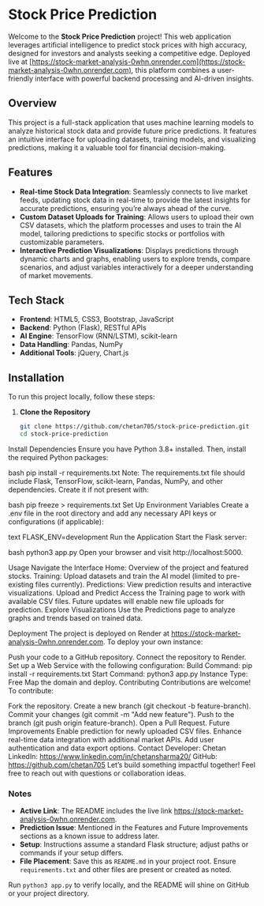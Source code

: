 # Stock Price Prediction

Welcome to the **Stock Price Prediction** project! This web application leverages artificial intelligence to predict stock prices with high accuracy, designed for investors and analysts seeking a competitive edge. Deployed live at [https://stock-market-analysis-0whn.onrender.com](https://stock-market-analysis-0whn.onrender.com), this platform combines a user-friendly interface with powerful backend processing and AI-driven insights.

## Overview

This project is a full-stack application that uses machine learning models to analyze historical stock data and provide future price predictions. It features an intuitive interface for uploading datasets, training models, and visualizing predictions, making it a valuable tool for financial decision-making.

## Features

- **Real-time Stock Data Integration**: Seamlessly connects to live market feeds, updating stock data in real-time to provide the latest insights for accurate predictions, ensuring you’re always ahead of the curve.
- **Custom Dataset Uploads for Training**: Allows users to upload their own CSV datasets, which the platform processes and uses to train the AI model, tailoring predictions to specific stocks or portfolios with customizable parameters.
- **Interactive Prediction Visualizations**: Displays predictions through dynamic charts and graphs, enabling users to explore trends, compare scenarios, and adjust variables interactively for a deeper understanding of market movements.

## Tech Stack

- **Frontend**: HTML5, CSS3, Bootstrap, JavaScript
- **Backend**: Python (Flask), RESTful APIs
- **AI Engine**: TensorFlow (RNN/LSTM), scikit-learn
- **Data Handling**: Pandas, NumPy
- **Additional Tools**: jQuery, Chart.js

## Installation

To run this project locally, follow these steps:

1. **Clone the Repository**
   ```bash
   git clone https://github.com/chetan705/stock-price-prediction.git
   cd stock-price-prediction
Install Dependencies
Ensure you have Python 3.8+ installed. Then, install the required Python packages:

bash
pip install -r requirements.txt
Note: The requirements.txt file should include Flask, TensorFlow, scikit-learn, Pandas, NumPy, and other dependencies. Create it if not present with:

bash
pip freeze > requirements.txt
Set Up Environment Variables
Create a .env file in the root directory and add any necessary API keys or configurations (if applicable):

text
FLASK_ENV=development
Run the Application
Start the Flask server:

bash
python3 app.py
Open your browser and visit http://localhost:5000.

Usage
Navigate the Interface
Home: Overview of the project and featured stocks.
Training: Upload datasets and train the AI model (limited to pre-existing files currently).
Predictions: View prediction results and interactive visualizations.
Upload and Predict
Access the Training page to work with available CSV files.
Future updates will enable new file uploads for prediction.
Explore Visualizations
Use the Predictions page to analyze graphs and trends based on trained data.

Deployment
The project is deployed on Render at https://stock-market-analysis-0whn.onrender.com. To deploy your own instance:

Push your code to a GitHub repository.
Connect the repository to Render.
Set up a Web Service with the following configuration:
Build Command: pip install -r requirements.txt
Start Command: python3 app.py
Instance Type: Free
Map the domain and deploy.
Contributing
Contributions are welcome! To contribute:

Fork the repository.
Create a new branch (git checkout -b feature-branch).
Commit your changes (git commit -m "Add new feature").
Push to the branch (git push origin feature-branch).
Open a Pull Request.
Future Improvements
Enable prediction for newly uploaded CSV files.
Enhance real-time data integration with additional market APIs.
Add user authentication and data export options.
Contact
Developer: Chetan
LinkedIn: https://www.linkedin.com/in/chetansharma20/
GitHub: https://github.com/chetan705
Let’s build something impactful together! Feel free to reach out with questions or collaboration ideas.

### Notes
- **Active Link**: The README includes the live link https://stock-market-analysis-0whn.onrender.com.
- **Prediction Issue**: Mentioned in the Features and Future Improvements sections as a known issue to address later.
- **Setup**: Instructions assume a standard Flask structure; adjust paths or commands if your setup differs.
- **File Placement**: Save this as `README.md` in your project root. Ensure `requirements.txt` and other files are present or created as noted.

Run `python3 app.py` to verify locally, and the README will shine on GitHub or your project directory.
